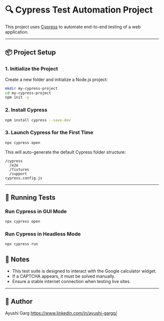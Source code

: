
# 🔍 Cypress Test Automation Project

This project uses [Cypress](https://www.cypress.io/) to automate end-to-end testing of a web application.

---

## 📦 Project Setup

### 1. Initialize the Project
Create a new folder and initialize a Node.js project:

```bash
mkdir my-cypress-project
cd my-cypress-project
npm init -y
```

### 2. Install Cypress

```bash
npm install cypress --save-dev
```

### 3. Launch Cypress for the First Time

```bash
npx cypress open
```

This will auto-generate the default Cypress folder structure:

```
/cypress
  /e2e
  /fixtures
  /support
cypress.config.js
```

---

## 🚀 Running Tests

### Run Cypress in GUI Mode

```bash
npx cypress open
```

### Run Cypress in Headless Mode

```bash
npx cypress run
```



## 📌 Notes

- This test suite is designed to interact with the Google calculator widget.
- If a CAPTCHA appears, it must be solved manually.
- Ensure a stable internet connection when testing live sites.

---

## 📄 Author 

Ayushi Garg
https://www.linkedin.com/in/ayushi-gargg/